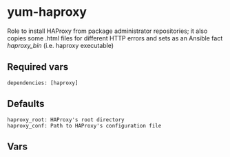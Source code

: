 # yum-haproxy

Role to install HAProxy from package administrator repositories; it also copies some .html files for different HTTP errors and sets as an Ansible fact _haproxy_bin_ (i.e. haproxy executable)

## Required vars

```haproxy
dependencies: [haproxy]
```

## Defaults

```haproxy
haproxy_root: HAProxy's root directory
haproxy_conf: Path to HAProxy's configuration file
```

## Vars

```haproxy
```
